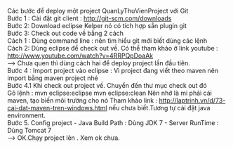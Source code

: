Các bước để deploy một project QuanLyThuVienProject với Git
 <br/>
 Bước 1 : Cài đặt git client : http://git-scm.com/downloads
 <br/>
 Bước 2:  Download eclipse Kelper nó có tích hợp sẵn plugin git
 <br/>
 Bước 3: Check out code về bằng 2 cách 
 <br/>
		Cách 1 : Dùng command line : nên tìm hiểu git mới biết dùng các lệnh 
		<br/>
		Cách 2: Dùng eclipse để check out về. Có thể tham khảo ở link youtube : http://www.youtube.com/watch?v=4RRPQpDoaAk
		<br/>
       --> Chưa quen thì dùng cách hai để deploy project lần đầu tiên.
	   <br/>
 Bước 4 : Import project vào eclipse : Vì project đang viết theo maven nên import bằng maven project nhé
 <br/>
		Bước 4.1 Khi check out project về. Chuyển đến thư mục check out đó
		<br/>
			Gõ lệnh : mvn eclipse:eclipse
					  mvn eclipse:clean
					  Nên nhớ là mi phải cài maven, tạo biến môi trường cho nó
					  Tham khảo link : http://laptrinh.vn/d/73-cai-dat-maven-tren-windows.html nếu chưa biết.Tương tự cài đặt java environment.
					  <br/>
 Bước 5. Config project
			- Java Build Path : Dùng JDK 7
			- Server RunTime : Dùng Tomcat 7
			<br/>
 --> OK.Chạy project lên . Xem ok chưa.